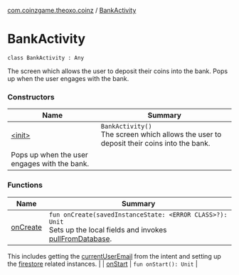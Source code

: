 [com.coinzgame.theoxo.coinz](../index.md) / [BankActivity](.)

# BankActivity

`class BankActivity : Any`

The screen which allows the user to deposit their coins into the bank.
Pops up when the user engages with the bank.

### Constructors

| Name | Summary |
|---|---|
| [&lt;init&gt;](-init-.md) | `BankActivity()`<br>The screen which allows the user to deposit their coins into the bank.
Pops up when the user engages with the bank. |

### Functions

| Name | Summary |
|---|---|
| [onCreate](on-create.md) | `fun onCreate(savedInstanceState: <ERROR CLASS>?): Unit`<br>Sets up the local fields and invokes [pullFromDatabase](#).
This includes getting the [currentUserEmail](#) from the intent
and setting up the [firestore](#) related instances. |
| [onStart](on-start.md) | `fun onStart(): Unit` |
